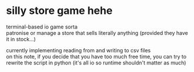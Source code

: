 # silly store game hehe  
terminal-based io game sorta  
patronise or manage a store that sells literally anything (provided they have it in stock...)

currently implementing reading from and writing to csv files  
on this note, if you decide that you have too much free time, you can try to rewrite the script in python (it's all io so runtime shouldn't matter as much)  
